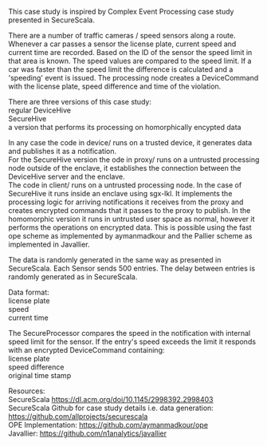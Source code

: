This case study is inspired by Complex Event Processing case study presented in SecureScala.  

There are a number of traffic cameras / speed sensors along a route. Whenever a car passes a sensor the license plate, current speed and current time are recorded. 
Based on the ID of the sensor the speed limit in that area is known. The speed values are compared to the speed limit. If a car was faster than the speed limit the difference is calculated and a 'speeding' event is issued. The processing node creates a DeviceCommand with the license plate, speed difference and time of the violation.  

There are three versions of this case study:  
	regular DeviceHive  
	SecureHive  
	a version that performs its processing on homorphically encypted data


In any case the code in device/ runs on a trusted device, it generates data and publishes it as a notification.    
For the SecureHive version the ode in proxy/ runs on a untrusted processing node outside of the enclave, it establishes the connection between the DeviceHive server and the enclave.   
The code in client/ runs on a untrusted processing node. In the case of SecureHive it runs inside an enclave using sgx-lkl. It implements the processing logic for arriving notifications it receives from the proxy and creates encrypted commands that it passes to the proxy to publish. In the homomorphic version it runs in untrusted user space as normal, however it performs the operations on encrypted data. This is possible using the fast ope scheme as implemented by aymanmadkour and the Pallier scheme as implemented in Javallier. 

The data is randomly generated in the same way as presented in SecureScala. 
Each Sensor sends 500 entries. The delay between entries is randomly generated as in SecureScala.   

Data format:  
	license plate    
	speed    
	current time  

The SecureProcessor compares the speed in the notification with internal speed limit for the sensor. If the entry's speed exceeds the limit it responds with an encrypted DeviceCommand containing:  
	license plate    
	speed difference  
	original time stamp  


Resources:    
SecureScala https://dl.acm.org/doi/10.1145/2998392.2998403     
SecureScala Github for case study details i.e. data generation: https://github.com/allprojects/securescala     
OPE Implementation: https://github.com/aymanmadkour/ope     
Javallier: 	https://github.com/n1analytics/javallier     
